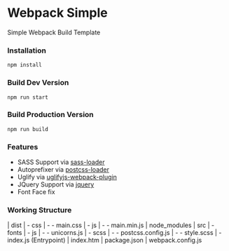 # Webpack Simple
Simple Webpack Build Template

### Installation 
```
npm install
```

### Build Dev Version
```
npm run start
```

### Build Production Version
```
npm run build
```

### Features
* SASS Support via [sass-loader](https://github.com/jtangelder/sass-loader)
* Autoprefixer via [postcss-loader](https://github.com/postcss/postcss-loader)
* Uglify via [uglifyjs-webpack-plugin](https://github.com/webpack-contrib/uglifyjs-webpack-plugin)
* JQuery Support via [jquery](https://www.npmjs.com/package/jquery)
* Font Face fix


### Working Structure
| dist
| - css
| - - main.css
| - js
| - - main.min.js
| node_modules
| src
| - fonts
| - js
| - - unicorns.js
| - scss
| - - postcss.config.js
| - - style.scss
| - index.js (Entrypoint)
| index.htm
| package.json
| webpack.config.js